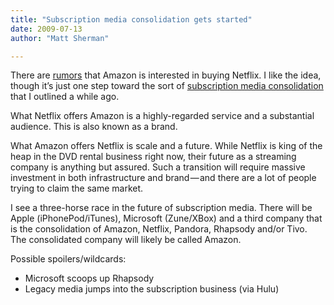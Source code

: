 ```yaml
---
title: "Subscription media consolidation gets started"
date: 2009-07-13
author: "Matt Sherman"

---
```


There are [rumors](http://www.techcrunch.com/2009/07/13/rumor-amazon-wants-to-rent-netflix-and-never-return-it/) that Amazon is interested in buying Netflix. I like the idea, though it’s just one step toward the sort of [subscription media consolidation](/blog/post/Subscription-music-consolidation.aspx) that I outlined a while ago.

What Netflix offers Amazon is a highly-regarded service and a substantial audience. This is also known as a brand.

What Amazon offers Netflix is scale and a future. While Netflix is king of the heap in the DVD rental business right now, their future as a streaming company is anything but assured. Such a transition will require massive investment in both infrastructure and brand — and there are a lot of people trying to claim the same market.

I see a three-horse race in the future of subscription media. There will be Apple (iPhonePod/iTunes), Microsoft (Zune/XBox) and a third company that is the consolidation of Amazon, Netflix, Pandora, Rhapsody and/or Tivo. The consolidated company will likely be called Amazon.

Possible spoilers/wildcards:

*   Microsoft scoops up Rhapsody
*   Legacy media jumps into the subscription business (via Hulu)
